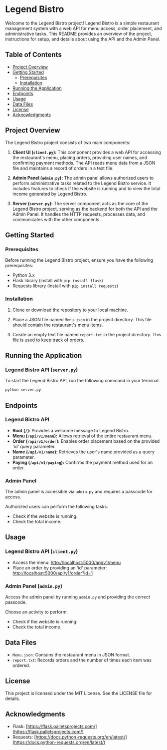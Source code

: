 # Legend Bistro

Welcome to the Legend Bistro project! Legend Bistro is a simple restaurant management system with a web API for menu access, order placement, and administrative tasks. This README provides an overview of the project, instructions for setup, and details about using the API and the Admin Panel.

## Table of Contents

- [Project Overview](#project-overview)
- [Getting Started](#getting-started)
  - [Prerequisites](#prerequisites)
  - [Installation](#installation)
- [Running the Application](#running-the-application)
- [Endpoints](#endpoints)
- [Usage](#usage)
- [Data Files](#data-files)
- [License](#license)
- [Acknowledgments](#acknowledgments)

## Project Overview

The Legend Bistro project consists of two main components:

1. **Client UI (`client.py`):** This component provides a web API for accessing the restaurant's menu, placing orders, providing user names, and confirming payment methods. The API reads menu data from a JSON file and maintains a record of orders in a text file.

2. **Admin Panel (`admin.py`):** The admin panel allows authorized users to perform administrative tasks related to the Legend Bistro service. It includes features to check if the website is running and to view the total income generated by Legend Bistro.

3. **Server (`server.py`):** The server component acts as the core of the Legend Bistro project, serving as the backend for both the API and the Admin Panel. It handles the HTTP requests, processes data, and communicates with the other components.


## Getting Started

### Prerequisites

Before running the Legend Bistro project, ensure you have the following prerequisites:

- Python 3.x
- Flask library (install with `pip install flask`)
- Requests library (install with `pip install requests`)

### Installation

1. Clone or download the repository to your local machine.

2. Place a JSON file named `Menu.json` in the project directory. This file should contain the restaurant's menu items.

3. Create an empty text file named `report.txt` in the project directory. This file is used to keep track of orders.

## Running the Application

### Legend Bistro API (`server.py`)

To start the Legend Bistro API, run the following command in your terminal:

```bash
python server.py
```

## Endpoints

### Legend Bistro API

- **Root (`/`):** Provides a welcome message to Legend Bistro.
- **Menu (`/api/v1/menu`):** Allows retrieval of the entire restaurant menu.
- **Order (`/api/v1/order`):** Enables order placement based on the provided 'id' query parameter.
- **Name (`/api/v1/name`):** Retrieves the user's name provided as a query parameter.
- **Paying (`/api/v1/paying`):** Confirms the payment method used for an order.

### Admin Panel

The admin panel is accessible via `admin.py` and requires a passcode for access.

Authorized users can perform the following tasks:

- Check if the website is running.
- Check the total income.

## Usage

### Legend Bistro API (`client.py`)

- Access the menu: [http://localhost:5000/api/v1/menu](http://localhost:5000/api/v1/menu)
- Place an order by providing an 'id' parameter: [http://localhost:5000/api/v1/order?id=1](http://localhost:5000/api/v1/order?id=1)

### Admin Panel (`admin.py`)

Access the admin panel by running `admin.py` and providing the correct passcode.

Choose an activity to perform:

- Check if the website is running.
- Check the total income.

## Data Files

- `Menu.json`: Contains the restaurant menu in JSON format.
- `report.txt`: Records orders and the number of times each item was ordered.

## License

This project is licensed under the MIT License. See the LICENSE file for details.

## Acknowledgments

- Flask: [https://flask.palletsprojects.com/](https://flask.palletsprojects.com/)
- Requests: [https://docs.python-requests.org/en/latest/](https://docs.python-requests.org/en/latest/)
